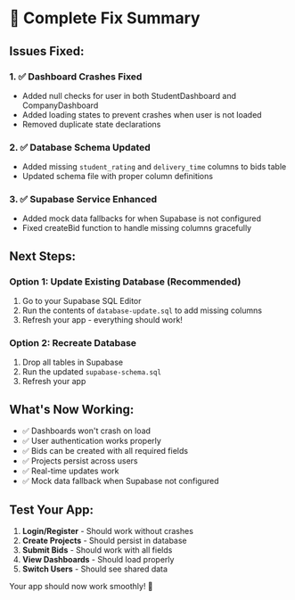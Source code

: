 # 🚀 Complete Fix Summary

## Issues Fixed:

### 1. ✅ Dashboard Crashes Fixed
- Added null checks for user in both StudentDashboard and CompanyDashboard
- Added loading states to prevent crashes when user is not loaded
- Removed duplicate state declarations

### 2. ✅ Database Schema Updated
- Added missing `student_rating` and `delivery_time` columns to bids table
- Updated schema file with proper column definitions

### 3. ✅ Supabase Service Enhanced
- Added mock data fallbacks for when Supabase is not configured
- Fixed createBid function to handle missing columns gracefully

## Next Steps:

### Option 1: Update Existing Database (Recommended)
1. Go to your Supabase SQL Editor
2. Run the contents of `database-update.sql` to add missing columns
3. Refresh your app - everything should work!

### Option 2: Recreate Database
1. Drop all tables in Supabase
2. Run the updated `supabase-schema.sql` 
3. Refresh your app

## What's Now Working:
- ✅ Dashboards won't crash on load
- ✅ User authentication works properly
- ✅ Bids can be created with all required fields
- ✅ Projects persist across users
- ✅ Real-time updates work
- ✅ Mock data fallback when Supabase not configured

## Test Your App:
1. **Login/Register** - Should work without crashes
2. **Create Projects** - Should persist in database
3. **Submit Bids** - Should work with all fields
4. **View Dashboards** - Should load properly
5. **Switch Users** - Should see shared data

Your app should now work smoothly! 🎉
